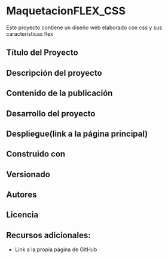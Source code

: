 # MaquetacionFLEX_CSS
Este proyecto contiene un diseño web elaborado con css y sus características flex

## Título del Proyecto
## Descripción del proyecto
## Contenido de la publicación
## Desarrollo del proyecto
## Despliegue(link a la página principal)
## Construido con
## Versionado
## Autores
## Licencia
## Recursos adicionales:
* Link a la propia página de GitHub
